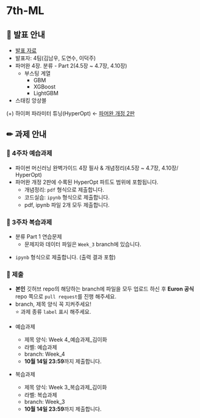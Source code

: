 # 7th-ML

## 📢 발표 안내
- [발표 자료](https://github.com/Ewha-Euron/7th-ML/blob/b52f4b0b3a49c56cf131953372a5763f2fcd8227/ML_4%E1%84%8C%E1%85%AE%E1%84%8E%E1%85%A1_%E1%84%87%E1%85%A1%E1%86%AF%E1%84%91%E1%85%AD.pdf)
- 발표자: 4팀(김남우, 도연수, 이덕주)
- 파머완 4장. 분류 - Part 2(4.5장 ~ 4.7장, 4.10장)
  - 부스팅 계열
    - GBM
    - XGBoost
    - LightGBM
- 스태킹 앙상블
  
(+) 하이퍼 파라미터 튜닝(HyperOpt) ← [파머완 개정 2판](https://drive.google.com/file/d/11O1eiL7tLz3D_ghItj8FujW4uCNAFKI0/view?usp=drive_link)

## ✏ 과제 안내
### 📍 4주차 예습과제
- 파이썬 머신러닝 완벽가이드 4장 필사 & 개념정리(4.5장 ~ 4.7장, 4.10장/ HyperOpt)
- 파머완 개정 2판에 수록된 HyperOpt 파트도 범위에 포함됩니다.
  - 개념정리: ```pdf``` 형식으로 제출합니다.
  - 코드실습: ```ipynb``` 형식으로 제출합니다.
  - pdf, ipynb 파일 2개 모두 제출합니다.
       
### 📍 3주차 복습과제
- 분류 Part 1 연습문제
  - 문제지와 데이터 파일은 `Week_3` branch에 있습니다.
*  ```ipynb``` 형식으로 제출합니다. (출력 결과 포함)
  
### 📍 제출
- **본인** 깃허브 repo의 해당하는 branch에 파일을 모두 업로드 하신 후 **Euron 공식** repo 쪽으로 ```pull request```를 진행 해주세요.
- branch, 제목 양식 꼭 지켜주세요!  
⭐ 과제 종류 ```label``` 표시 해주세요.

* 예습과제
  - 제목 양식: Week 4_예습과제_김이화
  - 라벨: 예습과제
  - branch: Week_4
  - **10월 14일 23:59**까지 제출합니다.
  
* 복습과제
  - 제목 양식: Week 3_복습과제_김이화
  - 라벨: 복습과제
  - branch: Week_3
  - **10월 14일 23:59**까지 제출합니다.
